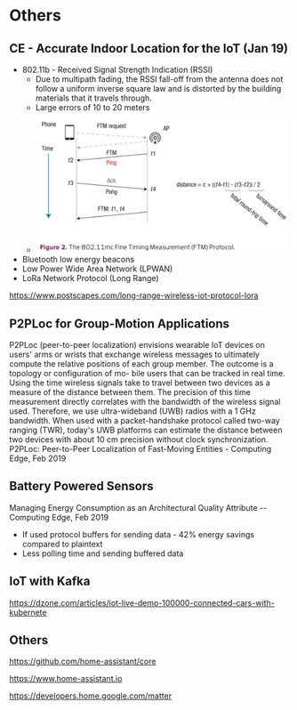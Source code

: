 # Others

## CE - Accurate Indoor Location for the IoT (Jan 19)

- 802.11b - Received Signal Strength Indication (RSSI)
  - Due to multipath fading, the RSSI fall-off from the antenna does not follow a uniform inverse square law and is distorted by the building materials that it travels through.
  - Large errors of 10 to 20 meters
  - ![image](../../media/iot-Others-image1.jpg)
- Bluetooth low energy beacons
- Low Power Wide Area Network (LPWAN)
- LoRa Network Protocol (Long Range)

<https://www.postscapes.com/long-range-wireless-iot-protocol-lora>

## P2PLoc for Group-Motion Applications

P2PLoc (peer-to-peer localization) envisions wearable IoT devices on users' arms or wrists that exchange wireless messages to ultimately compute the relative positions of each group member. The outcome is a topology or configuration of mo- bile users that can be tracked in real time.
Using the time wireless signals take to travel between two devices as a measure of the distance between them. The precision of this time measurement directly correlates with the bandwidth of the wireless signal used. Therefore, we use ultra-wideband (UWB) radios with a 1 GHz bandwidth. When used with a packet-handshake protocol called two-way ranging (TWR), today's UWB platforms can estimate the distance between two devices with about 10 cm precision without clock synchronization.
P2PLoc: Peer-to-Peer Localization of Fast-Moving Entities - Computing Edge, Feb 2019

## Battery Powered Sensors

Managing Energy Consumption as an Architectural Quality Attribute -- Computing Edge, Feb 2019

- If used protocol buffers for sending data - 42% energy savings compared to plaintext
- Less polling time and sending buffered data

## IoT with Kafka

<https://dzone.com/articles/iot-live-demo-100000-connected-cars-with-kubernete>

## Others

<https://github.com/home-assistant/core>

<https://www.home-assistant.io>

<https://developers.home.google.com/matter>
